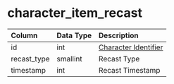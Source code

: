 # character\_item\_recast

| Column | Data Type | Description |
| :--- | :--- | :--- |
| id | int | [Character Identifier](character_data.md) |
| recast\_type | smallint | Recast Type |
| timestamp | int | Recast Timestamp |

